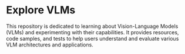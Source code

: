 # Explore VLMs

This repository is dedicated to learning about Vision-Language Models (VLMs) and experimenting with their capabilities. It provides resources, code samples, and tests to help users understand and evaluate various VLM architectures and applications.